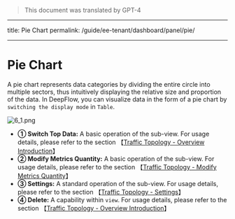 > This document was translated by GPT-4

---

title: Pie Chart
permalink: /guide/ee-tenant/dashboard/panel/pie/

---

# Pie Chart

A pie chart represents data categories by dividing the entire circle into multiple sectors, thus intuitively displaying the relative size and proportion of the data. In DeepFlow, you can visualize data in the form of a pie chart by `switching the display mode` in `Table`.

![6_1.png](https://yunshan-guangzhou.oss-cn-beijing.aliyuncs.com/pub/pic/202309196509754fce717.png)

- **① Switch Top Data:** A basic operation of the sub-view. For usage details, please refer to the section 【[Traffic Topology - Overview Introduction](./topology/)】
- **② Modify Metrics Quantity:** A basic operation of the sub-view. For usage details, please refer to the section 【[Traffic Topology - Modify Metrics Quantity](./topology/)】
- **③ Settings:** A standard operation of the sub-view. For usage details, please refer to the section 【[Traffic Topology - Settings](./topology/)】
- **④ Delete:** A capability within `view`. For usage details, please refer to the section 【[Traffic Topology - Overview Introduction](./topology/)】

